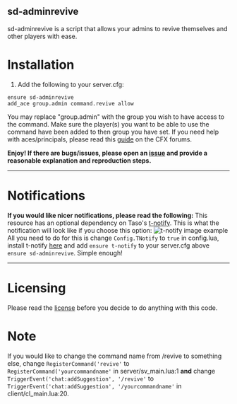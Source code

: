 ## sd-adminrevive

sd-adminrevive is a script that allows your admins to revive themselves and other players with ease.

# Installation
1. Add the following to your server.cfg:
```
ensure sd-adminrevive
add_ace group.admin command.revive allow
```
You may replace "group.admin" with the group you wish to have access to the command.
Make sure the player(s) you want to be able to use the command have been added to then group you have set.
If you need help with aces/principals, please read this [guide](https://forum.cfx.re/t/basic-aces-principals-overview-guide/90917) on the CFX forums.

**Enjoy! If there are bugs/issues, please open an [issue](https://github.com/SiegeDevelopment/sd-adminrevive/issues/new) and provide a reasonable explanation and reproduction steps.**

---

# Notifications
**If you would like nicer notifications, please read the following:**
This resource has an optional dependency on Taso's [t-notify](https://github.com/TasoOneAsia/t-notify/releases).
This is what the notification will look like if you choose this option: ![t-notify image example](https://siege.file.glass/fr8KInvk2f.png)
All you need to do for this is change `Config.TNotify` to `true` in config.lua, install t-notify [here](https://github.com/TasoOneAsia/t-notify/releases) and add `ensure t-notify` to your server.cfg above `ensure sd-adminrevive`.
Simple enough!

---

# Licensing
Please read the [license](https://github.com/SiegeDevelopment/sd-adminrevive/blob/main/LICENSE) before you decide to do anything with this code.

# Note
If you would like to change the command name from /revive to something else, change `RegisterCommand('revive'` to `RegisterCommand('yourcommandname'` in server/sv_main.lua:1 **and** change `TriggerEvent('chat:addSuggestion', '/revive'` to `TriggerEvent('chat:addSuggestion', '/yourcommandname'` in client/cl_main.lua:20.
